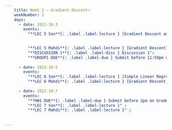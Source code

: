 ```yaml
---
    title: Week 2 – Gradient Descent📈
    weekNumber: 2
    days:
      - date: 2022-10-3
        events:
          "**LEC 5 Son**{: .label .label-lecture } [Gradient Descent and Convexity](resources/lecture/lec05_son.pdf), Annotated":
            

          "**LEC 5 Mahdi**{: .label .label-lecture } [Gradient Descent](resources/lecture/lec05_mahdi.pdf), [Annotated](resources/lecture/lec05_mahdi_annotated.pdf)":
          "**DISCUSSION 1**{: .label .label-disc } Discussion 1":
          "**GROUP1 DUE**{: .label .label-due } Submit before 11:59pm on Gradescope" :
          
      - date: 2022-10-5
        events:
          "**LEC 6 Son**{: .label .label-lecture } [Simple Linear Regression](resources/lecture/lec06_son.pdf)":
          "**LEC 6 Mahdi**{: .label .label-lecture } [Gradient Descent, Convexity](resources/lecture/lec06_mahdi.pdf)":
      
      - date: 2022-10-7
        events:
          "**HW1 DUE**{: .label .label-due } Submit before 2pm on Gradescope" :
          "**LEC 7 Son**{: .label .label-lecture }" :
          "**LEC 7 Mahdi**{: .label .label-lecture }" :
          
            
---
```


